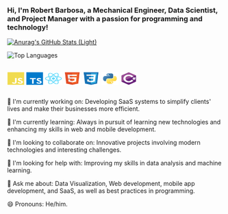 ### Hi, I'm Robert Barbosa, a Mechanical Engineer, Data Scientist, and Project Manager with a passion for programming and technology!

[![Anurag's GitHub Stats (Light)](https://github-readme-stats.vercel.app/api?username=RobertLlb&show_icons=true&theme=default#gh-light-mode-only)](https://github.com/anuraghazra/github-readme-stats#responsive-card-theme#gh-light-mode-only)

![Top Languages](https://github-readme-stats.vercel.app/api/top-langs/?username=RobertLlb&layout=compact)

<div style="display: inline_block"><br>
  <img align="center" alt="RLLB-JavaScript" height="30" width="40" src="https://raw.githubusercontent.com/devicons/devicon/master/icons/javascript/javascript-plain.svg">
  <img align="center" alt="RLLB-TypeScript" height="30" width="40" src="https://raw.githubusercontent.com/devicons/devicon/master/icons/typescript/typescript-plain.svg">
  <img align="center" alt="RLLB-React" height="30" width="40" src="https://raw.githubusercontent.com/devicons/devicon/master/icons/react/react-original.svg">
  <img align="center" alt="RLLB-HTML" height="30" width="40" src="https://raw.githubusercontent.com/devicons/devicon/master/icons/html5/html5-original.svg">
  <img align="center" alt="RLLB-CSS" height="30" width="40" src="https://raw.githubusercontent.com/devicons/devicon/master/icons/css3/css3-original.svg">
  <img align="center" alt="RLLB-Python" height="30" width="40" src="https://raw.githubusercontent.com/devicons/devicon/master/icons/python/python-original.svg">
  <img align="center" alt="RLLB-C#" height="30" width="40" src="https://raw.githubusercontent.com/devicons/devicon/master/icons/csharp/csharp-original.svg">
</div>

##

🔭 I'm currently working on: Developing SaaS systems to simplify clients' lives and make their businesses more efficient.

🌱 I'm currently learning: Always in pursuit of learning new technologies and enhancing my skills in web and mobile development.

👯 I'm looking to collaborate on: Innovative projects involving modern technologies and interesting challenges.

🤔 I'm looking for help with: Improving my skills in data analysis and machine learning.

💬 Ask me about: Data Visualization, Web development, mobile app development, and SaaS, as well as best practices in programming.

😄 Pronouns: He/him.
